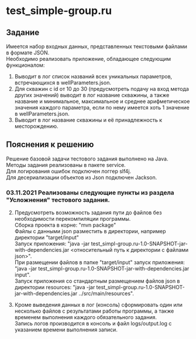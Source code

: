 # test_simple-group.ru

## Задание
Имеется набор входных данных, представленных текстовыми файлами в формате JSON.  
Необходимо реализовать приложение, обладающее следующим функционалом:
1.	Выводит в лог список названий всех уникальных параметров, встречающихся в wellParameters.json.
2.	Для скважин с id от 10 до 30 (предусмотреть подачу на вход метода других значений) выводит в лог название скважины, а также название и минимальное, максимальное и среднее арифметическое значения каждого параметра, если по нему имеется хоть 1 значение в wellParameters.json.
3.	Выводит в лог название скважины и её принадлежность к месторождению.

## Пояснения к решению
Решение базовой задачи тестового задания выполнено на Java.  
Методы задания реализованы в пакете service.  
Для логирования ошибок подключен логгер slf4j.  
Для десериализации объектов из Json подключен Jackson.

### 03.11.2021 Реализованы следующие пункты из раздела "Усложнения" тестового задания.  
2.	Предусмотреть возможность задания пути до файлов без необходимости перекомпиляции программы.  
  Сборка проекта в корне: "mvn package"  
  Файлы с данными json разместить в директории, например директории "target/input"  
  Запуск приложения: "java -jar test_simpl-group.ru-1.0-SNAPSHOT-jar-with-dependencies.jar <относительный путь к директории с файлами json>".   
  При размещении файлов в папке "target/input" запуск приложения: "java -jar test_simpl-group.ru-1.0-SNAPSHOT-jar-with-dependencies.jar input".  
  Запуск приложения со стандартным размещением файлов json в директории resources: "java -jar test_simpl-group.ru-1.0-SNAPSHOT-jar-with-dependencies.jar ../src/main/resources".  
    
3.	Кроме выведения данных в лог (консоль) сформировать один или несколько файлов с результатами работы программы, а также временем выполнения каждого обязательного задания.  
  Запись логов производится в консоль и файл logs/output.log с указанием времени выполнения записи.
